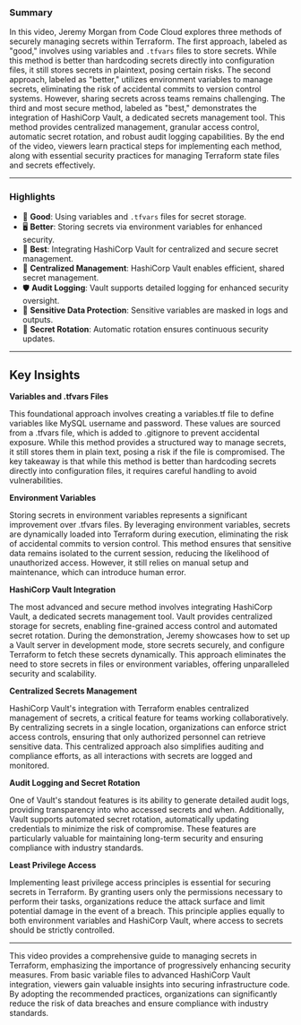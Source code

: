 ### Summary

In this video, Jeremy Morgan from Code Cloud explores three methods of securely managing secrets within Terraform. The first approach, labeled as "good," 
involves using variables and `.tfvars` files to store secrets. 
While this method is better than hardcoding secrets directly into configuration files, it still stores secrets in plaintext, posing certain risks. 
The second approach, labeled as "better," utilizes environment variables to manage secrets, 
eliminating the risk of accidental commits to version control systems. However, sharing secrets across teams remains challenging. The third and most 
secure method, labeled as "best," demonstrates the integration of HashiCorp Vault, a dedicated secrets management tool. 
This method provides centralized management, granular access control, automatic secret rotation, and robust audit logging capabilities. 
By the end of the video, viewers learn practical steps for implementing each method, along with essential 
security practices for managing Terraform state files and secrets effectively.

---

### Highlights

- 📝 **Good**: Using variables and `.tfvars` files for secret storage.
- 🖥️ **Better**: Storing secrets via environment variables for enhanced security.
- 🔐 **Best**: Integrating HashiCorp Vault for centralized and secure secret management.
- 🚀 **Centralized Management**: HashiCorp Vault enables efficient, shared secret management.
- 🛡️ **Audit Logging**: Vault supports detailed logging for enhanced security oversight.
- 🔑 **Sensitive Data Protection**: Sensitive variables are masked in logs and outputs.
- 🔄 **Secret Rotation**: Automatic rotation ensures continuous security updates.

---

## Key Insights
**Variables and .tfvars Files**

This foundational approach involves creating a variables.tf file to define variables like MySQL username and password. These values are 
sourced from a .tfvars file, which is added to .gitignore to prevent accidental exposure.
While this method provides a structured way to manage secrets, it still stores them in plain text, posing a risk if the file is compromised. 
The key takeaway is that while this method is better than hardcoding secrets directly into configuration files, 
it requires careful handling to avoid vulnerabilities.

**Environment Variables**

Storing secrets in environment variables represents a significant improvement over .tfvars files. By leveraging environment variables, 
secrets are dynamically loaded into Terraform during execution, eliminating the risk of accidental commits to version control. 
This method ensures that sensitive data remains isolated to the current session, reducing the likelihood of unauthorized access. 
However, it still relies on manual setup and maintenance, which can introduce human error.

**HashiCorp Vault Integration**

The most advanced and secure method involves integrating HashiCorp Vault, a dedicated secrets management tool. Vault provides centralized 
storage for secrets, enabling fine-grained access control and automated secret rotation. 
During the demonstration, Jeremy showcases how to set up a Vault server in development mode, store secrets securely, and configure 
Terraform to fetch these secrets dynamically. This approach eliminates the need to store secrets in files or environment variables,
offering unparalleled security and scalability.

**Centralized Secrets Management**

HashiCorp Vault's integration with Terraform enables centralized management of secrets, a critical feature for teams working collaboratively. 
By centralizing secrets in a single location, organizations can enforce strict access controls, 
ensuring that only authorized personnel can retrieve sensitive data. This centralized approach also simplifies auditing and compliance efforts, 
as all interactions with secrets are logged and monitored.

**Audit Logging and Secret Rotation**

One of Vault's standout features is its ability to generate detailed audit logs, providing transparency into who accessed secrets and when. 
Additionally, Vault supports automated secret rotation, automatically updating credentials to minimize the risk of compromise. These features 
are particularly valuable for maintaining long-term security and ensuring compliance with industry standards.

**Least Privilege Access**

Implementing least privilege access principles is essential for securing secrets in Terraform. By granting users only the permissions necessary 
to perform their tasks, organizations reduce the attack surface and limit potential damage in the event of a breach.
This principle applies equally to both environment variables and HashiCorp Vault, where access to secrets should be strictly controlled.

---

This video provides a comprehensive guide to managing secrets in Terraform, emphasizing the importance of progressively enhancing security measures. From basic variable files to advanced HashiCorp Vault integration, 
viewers gain valuable insights into securing infrastructure code. By adopting the recommended practices, organizations can significantly reduce the risk of data breaches and ensure compliance with industry standards.
